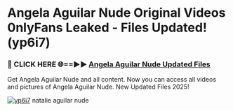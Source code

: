 # Angela Aguilar Nude Original Videos 0nlyFans Leaked - Files Updated! (yp6i7)

<h3>🔴 CLICK HERE 🌐==►► <a href="https://tinyurl.com/yrmya6cz" rel="nofollow">Angela Aguilar Nude Updated Files</a></h3>

Get Angela Aguilar Nude and all content. Now you can access all videos and pictures of Angela Aguilar Nude. New Updated Files 2025!

[![yp6i7](https://i.imgur.com/FMdXYCs.gif)](https://tinyurl.com/yrmya6cz)
natalie aguilar nude